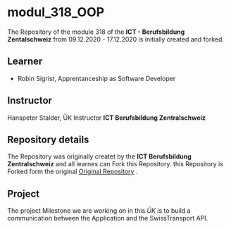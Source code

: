 # modul_318_OOP

The Repository of the module 318 of the  **ICT - Berufsbildung Zentalschweiz** from 09.12.2020 - 17.12.2020 is initially created and forked.

## Learner
- Robin Sigrist, Apprentanceship as Software Developer

## Instructor
Hanspeter Stalder, ÜK Instructor **ICT Berufsbildung Zentralschweiz**

## Repository details
The Repository was originally createt by the **ICT Berufsbildung Zentralschweiz** and all learnes can Fork this Repository. this Repository is Forked form the original [Original Repository](https://github.com/IctBerufsbildungZentralschweiz/modul-318-student "Original Repository") . 

## Project

The project Milestone we are working on in this *ÜK* is to build a communication between the Application and the SwissTransport API.
